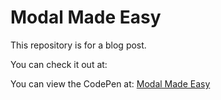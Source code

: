 # Modal Made Easy

This repository is for a blog post.

You can check it out at:

You can view the CodePen at: [Modal Made Easy](https://codepen.io/fitzwebdev/pen/jOqjbNr)

